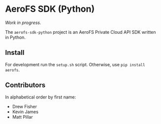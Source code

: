# AeroFS SDK (Python)

*Work in progress.*

The `aerofs-sdk-python` project is an AeroFS Private Cloud API SDK written in
Python.

## Install

For development run the `setup.sh` script. Otherwise, use `pip install aerofs`.

## Contributors

In alphabetical order by first name:

* Drew Fisher
* Kevin James
* Matt Pillar
